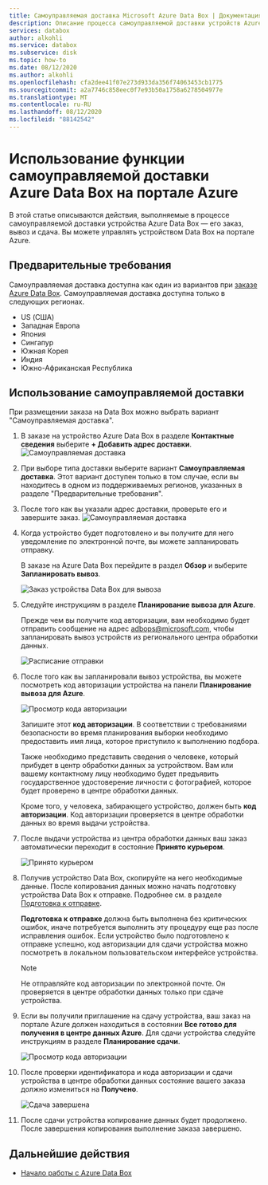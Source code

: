 ```yaml
---
title: Самоуправляемая доставка Microsoft Azure Data Box | Документация Майкрософт
description: Описание процесса самоуправляемой доставки устройств Azure Data Box
services: databox
author: alkohli
ms.service: databox
ms.subservice: disk
ms.topic: how-to
ms.date: 08/12/2020
ms.author: alkohli
ms.openlocfilehash: cfa2dee41f07e273d933da356f74063453cb1775
ms.sourcegitcommit: a2a7746c858eec0f7e93b50a1758a6278504977e
ms.translationtype: MT
ms.contentlocale: ru-RU
ms.lasthandoff: 08/12/2020
ms.locfileid: "88142542"
---
```

# <a name="use-self-managed-shipping-for-azure-data-box-in-the-azure-portal"></a>Использование функции самоуправляемой доставки Azure Data Box на портале Azure

В этой статье описываются действия, выполняемые в процессе самоуправляемой доставки устройства Azure Data Box — его заказ, вывоз и сдача. Вы можете управлять устройством Data Box на портале Azure.

## <a name="prerequisites"></a>Предварительные требования

Самоуправляемая доставка доступна как один из вариантов при [заказе Azure Data Box](data-box-deploy-ordered.md). Самоуправляемая доставка доступна только в следующих регионах.

* US (США)
* Западная Европа
* Япония
* Сингапур
* Южная Корея
* Индия
* Южно-Африканская Республика

## <a name="use-self-managed-shipping"></a>Использование самоуправляемой доставки

При размещении заказа на Data Box можно выбрать вариант "Самоуправляемая доставка".

1. В заказе на устройство Azure Data Box в разделе **Контактные сведения** выберите **+ Добавить адрес доставки**.
   ![Самоуправляемая доставка](media\data-box-portal-customer-managed-shipping\choose-self-managed-shipping-1.png)

2. При выборе типа доставки выберите вариант **Самоуправляемая доставка**. Этот вариант доступен только в том случае, если вы находитесь в одном из поддерживаемых регионов, указанных в разделе "Предварительные требования".

3. После того как вы указали адрес доставки, проверьте его и завершите заказ.
   ![Самоуправляемая доставка](media\data-box-portal-customer-managed-shipping\choose-self-managed-shipping-2.png)

4. Когда устройство будет подготовлено и вы получите для него уведомление по электронной почте, вы можете запланировать отправку.

   В заказе на Azure Data Box перейдите в раздел **Обзор** и выберите **Запланировать вывоз**.

   ![Заказ устройства Data Box для вывоза](media\data-box-portal-customer-managed-shipping\data-box-portal-schedule-pickup-01.png)

5. Следуйте инструкциям в разделе **Планирование вывоза для Azure**.

   Прежде чем вы получите код авторизации, вам необходимо будет отправить сообщение на адрес [adbops@microsoft.com](mailto:adbops@microsoft.com), чтобы запланировать вывоз устройств из регионального центра обработки данных.

   ![Расписание отправки](media\data-box-portal-customer-managed-shipping\data-box-portal-schedule-pickup-email-01.png)

6. После того как вы запланировали вывоз устройства, вы можете посмотреть код авторизации устройства на панели **Планирование вывоза для Azure**.

   ![Просмотр кода авторизации](media\data-box-portal-customer-managed-shipping\data-box-portal-auth-01b.png)

   Запишите этот **код авторизации**. В соответствии с требованиями безопасности во время планирования выборки необходимо предоставить имя лица, которое приступило к выполнению подбора.

   Также необходимо представить сведения о человеке, который прибудет в центр обработки данных за устройством. Вам или вашему контактному лицу необходимо будет предъявить государственное удостоверение личности с фотографией, которое будет проверено в центре обработки данных.

   Кроме того, у человека, забирающего устройство, должен быть **код авторизации**. Код авторизации проверяется в центре обработки данных во время выдачи устройства.

7. После выдачи устройства из центра обработки данных ваш заказ автоматически переходит в состояние **Принято курьером**.

    ![Принято курьером](media\data-box-portal-customer-managed-shipping\data-box-portal-picked-up-boxed-01.png)

8. Получив устройство Data Box, скопируйте на него необходимые данные. После копирования данных можно начать подготовку устройства Data Box к отправке. Подробнее см. в разделе [Подготовка к отправке](data-box-deploy-picked-up.md#prepare-to-ship).

   **Подготовка к отправке** должна быть выполнена без критических ошибок, иначе потребуется выполнить эту процедуру еще раз после исправления ошибок. Если устройство было подготовлено к отправке успешно, код авторизации для сдачи устройства можно посмотреть в локальном пользовательском интерфейсе устройства.

   > [!NOTE]
   > Не отправляйте код авторизации по электронной почте. Он проверяется в центре обработки данных только при сдаче устройства.

9. Если вы получили приглашение на сдачу устройства, ваш заказ на портале Azure должен находиться в состоянии **Все готово для получения в центре данных Azure**. Для сдачи устройства следуйте инструкциям в разделе **Планирование сдачи**.

   ![Просмотр кода авторизации](media\data-box-portal-customer-managed-shipping\data-box-portal-received-complete-02b.png)

10. После проверки идентификатора и кода авторизации и сдачи устройства в центре обработки данных состояние вашего заказа должно измениться на **Получено**.

    ![Сдача завершена](media\data-box-portal-customer-managed-shipping\data-box-portal-received-complete-01.png)

11. После сдачи устройства копирование данных будет продолжено. После завершения копирования выполнение заказа завершено.

## <a name="next-steps"></a>Дальнейшие действия

* [Начало работы с Azure Data Box](data-box-quickstart-portal.md)
